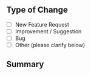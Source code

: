 ## Type of Change
- [ ] New Feature Request
- [ ] Improvement / Suggestion
- [ ] Bug
- [ ] Other (please clarify below)

## Summary
<!--
Please provide as much detail as possible and refer to these samples

New Feature Request / Improvement:
- Description: Get some data from the external service
- Docs: API docs to support the new feature
- Dependencies: integration with cool social media service's API
- Acceptance Criteria:
1. Should do XYZ
1. Should let user see such and such

Bug:
- Please provide steps to reproduce including browser version

Other:
- Please provide all relevant details
-->